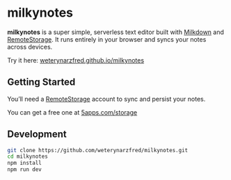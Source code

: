 # milkynotes

**milkynotes** is a super simple, serverless text editor built with [Milkdown](https://milkdown.dev/) and [RemoteStorage](https://remotestorage.io/). It runs entirely in your browser and syncs your notes across devices.

Try it here: [weterynarzfred.github.io/milkynotes](https://weterynarzfred.github.io/milkynotes/)

## Getting Started

You’ll need a [RemoteStorage](https://remotestorage.io/) account to sync and persist your notes.

You can get a free one at [5apps.com/storage](https://5apps.com/storage)

## Development

```bash
git clone https://github.com/weterynarzfred/milkynotes.git
cd milkynotes
npm install
npm run dev
```